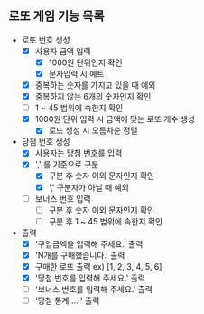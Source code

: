## 로또 게임 기능 목록

- 로또 번호 생성
    - [X] 사용자 금액 입력
        - [X] 1000원 단위인지 확인
        - [X] 문자입력 시 예트
    - [X] 중복하는 숫자를 가지고 있을 때 예외
    - [X] 중복하지 않는 6개의 숫자인지 확인
    - [ ] 1 ~ 45 범위에 속한지 확인
    - [X] 1000원 단위 입력 시 금액에 맞는 로또 개수 생성
      - [X] 로또 생성 시 오름차순 정렬

- 당첨 번호 생성
    - [X] 사용자는 당첨 번호를 입력
    - [X] ',' 를 기준으로 구분
        - [X] 구분 후 숫자 이외 문자인지 확인
        - [X] ',' 구분자가 아닐 때 예외
    - [ ] 보너스 번호 입력
        - [ ] 구분 후 숫자 이외 문자인지 확인
        - [ ] 구분 후 1 ~ 45 범위에 속한지 확인

- 출력
    - [X] '구입금액을 입력해 주세요.' 출력
    - [X] 'N개를 구매했습니다.' 출력
    - [X] 구매한 로또 출력 ex) [1, 2, 3, 4, 5, 6]
    - [X] '당첨 번호를 입력해 주세요.' 출력
    - [ ] '보너스 번호를 입력해 주세요.' 출력
    - [ ] '당첨 통계 ... ' 출력
